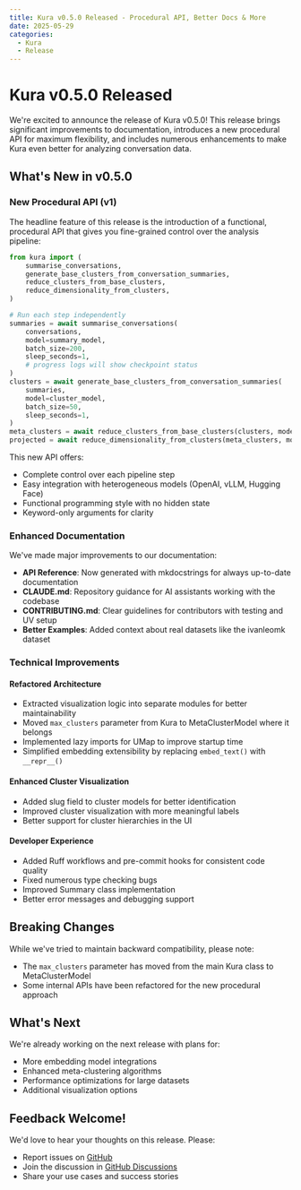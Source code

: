 ```yaml
---
title: Kura v0.5.0 Released - Procedural API, Better Docs & More
date: 2025-05-29
categories:
  - Kura
  - Release
---
```


# Kura v0.5.0 Released

We're excited to announce the release of Kura v0.5.0! This release brings significant improvements to documentation, introduces a new procedural API for maximum flexibility, and includes numerous enhancements to make Kura even better for analyzing conversation data.

## What's New in v0.5.0

### New Procedural API (v1)

The headline feature of this release is the introduction of a functional, procedural API that gives you fine-grained control over the analysis pipeline:

```python
from kura import (
    summarise_conversations,
    generate_base_clusters_from_conversation_summaries,
    reduce_clusters_from_base_clusters,
    reduce_dimensionality_from_clusters,
)

# Run each step independently
summaries = await summarise_conversations(
    conversations,
    model=summary_model,
    batch_size=200,
    sleep_seconds=1,
    # progress logs will show checkpoint status
)
clusters = await generate_base_clusters_from_conversation_summaries(
    summaries,
    model=cluster_model,
    batch_size=50,
    sleep_seconds=1,
)
meta_clusters = await reduce_clusters_from_base_clusters(clusters, model=meta_cluster_model)
projected = await reduce_dimensionality_from_clusters(meta_clusters, model=dim_reduction_model)
```

This new API offers:
- Complete control over each pipeline step
- Easy integration with heterogeneous models (OpenAI, vLLM, Hugging Face)
- Functional programming style with no hidden state
- Keyword-only arguments for clarity

<!-- more -->


### Enhanced Documentation

We've made major improvements to our documentation:

- **API Reference**: Now generated with mkdocstrings for always up-to-date documentation
- **CLAUDE.md**: Repository guidance for AI assistants working with the codebase
- **CONTRIBUTING.md**: Clear guidelines for contributors with testing and UV setup
- **Better Examples**: Added context about real datasets like the ivanleomk dataset

### Technical Improvements

#### Refactored Architecture
- Extracted visualization logic into separate modules for better maintainability
- Moved `max_clusters` parameter from Kura to MetaClusterModel where it belongs
- Implemented lazy imports for UMap to improve startup time
- Simplified embedding extensibility by replacing `embed_text()` with `__repr__()`

#### Enhanced Cluster Visualization
- Added slug field to cluster models for better identification
- Improved cluster visualization with more meaningful labels
- Better support for cluster hierarchies in the UI

#### Developer Experience
- Added Ruff workflows and pre-commit hooks for consistent code quality
- Fixed numerous type checking bugs
- Improved Summary class implementation
- Better error messages and debugging support

## Breaking Changes

While we've tried to maintain backward compatibility, please note:
- The `max_clusters` parameter has moved from the main Kura class to MetaClusterModel
- Some internal APIs have been refactored for the new procedural approach

## What's Next

We're already working on the next release with plans for:

- More embedding model integrations
- Enhanced meta-clustering algorithms
- Performance optimizations for large datasets
- Additional visualization options

## Feedback Welcome!

We'd love to hear your thoughts on this release. Please:

- Report issues on [GitHub](https://github.com/567-labs/kura/issues)
- Join the discussion in [GitHub Discussions](https://github.com/567-labs/kura/discussions)
- Share your use cases and success stories
